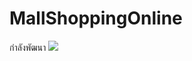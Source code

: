 # MallShoppingOnline
กำลังพัฒนา
[<img src="https://sv1.picz.in.th/images/2022/06/02/HpexZv.jpg">]()
